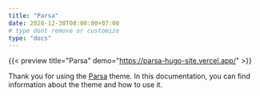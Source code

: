 ```yaml
---
title: "Parsa"
date: 2020-12-30T08:00:00+07:00
# type dont remove or customize
type: "docs"
---
```


{{< preview title="Parsa" demo="https://parsa-hugo-site.vercel.app/" >}}

Thank you for using the [Parsa](https://gethugothemes.com/products/parsa/) theme. In this documentation, you can find information about the theme and how to use it.
